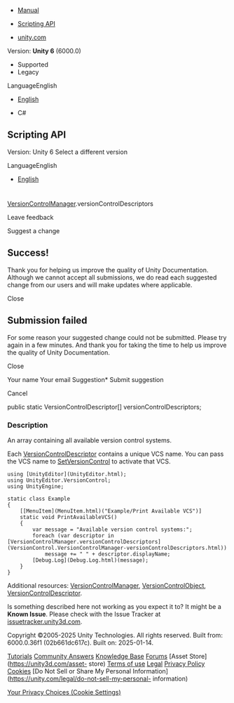 [ ]()

  * [Manual](../Manual/index.html)
  * [Scripting API](../ScriptReference/index.html)

  * [unity.com](https://unity.com/)

Version: **Unity 6** (6000.0)

  * Supported
  * Legacy

LanguageEnglish

  * [English]()

  * C#

[ ](https://docs.unity3d.com)

## Scripting API

Version: Unity 6 Select a different version

LanguageEnglish

  * [English]()

#
[VersionControlManager](VersionControl.VersionControlManager.html).versionControlDescriptors

Leave feedback

Suggest a change

## Success!

Thank you for helping us improve the quality of Unity Documentation. Although
we cannot accept all submissions, we do read each suggested change from our
users and will make updates where applicable.

Close

## Submission failed

For some reason your suggested change could not be submitted. Please <a>try
again</a> in a few minutes. And thank you for taking the time to help us
improve the quality of Unity Documentation.

Close

Your name Your email Suggestion* Submit suggestion

Cancel

[ ]()

public static VersionControlDescriptor[] versionControlDescriptors;

### Description

An array containing all available version control systems.

Each [VersionControlDescriptor](VersionControl.VersionControlDescriptor.html)
contains a unique VCS name. You can pass the VCS name to
[SetVersionControl](VersionControl.VersionControlManager.SetVersionControl.html)
to activate that VCS.

    
    
    using [UnityEditor](UnityEditor.html);
    using UnityEditor.VersionControl;
    using UnityEngine;  
      
    static class Example
    {
        [[MenuItem](MenuItem.html)("Example/Print Available VCS")]
        static void PrintAvailableVCS()
        {
            var message = "Available version control systems:";
            foreach (var descriptor in [VersionControlManager.versionControlDescriptors](VersionControl.VersionControlManager-versionControlDescriptors.html))
                message += " " + descriptor.displayName;
            [Debug.Log](Debug.Log.html)(message);
        }
    }
    

Additional resources:
[VersionControlManager](VersionControl.VersionControlManager.html),
[VersionControlObject](VersionControl.VersionControlObject.html),
[VersionControlDescriptor](VersionControl.VersionControlDescriptor.html).

Is something described here not working as you expect it to? It might be a
**Known Issue**. Please check with the Issue Tracker at
[issuetracker.unity3d.com](https://issuetracker.unity3d.com).

Copyright ©2005-2025 Unity Technologies. All rights reserved. Built from:
6000.0.36f1 (02b661dc617c). Built on: 2025-01-14.

[Tutorials](https://unity3d.com/learn) [Community
Answers](https://answers.unity3d.com) [Knowledge
Base](https://support.unity3d.com/hc/en-us)
[Forums](https://forum.unity3d.com) [Asset Store](https://unity3d.com/asset-
store) [Terms of use](https://docs.unity3d.com/Manual/TermsOfUse.html)
[Legal](https://unity.com/legal) [Privacy
Policy](https://unity.com/legal/privacy-policy)
[Cookies](https://unity.com/legal/cookie-policy) [Do Not Sell or Share My
Personal Information](https://unity.com/legal/do-not-sell-my-personal-
information)

[Your Privacy Choices (Cookie Settings)](javascript:void\(0\);)

